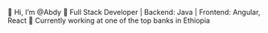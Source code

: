 👋 Hi, I’m @Abdy
👀 Full Stack Developer | Backend: Java | Frontend: Angular, React
🌱 Currently working at one of the top banks in Ethiopia
